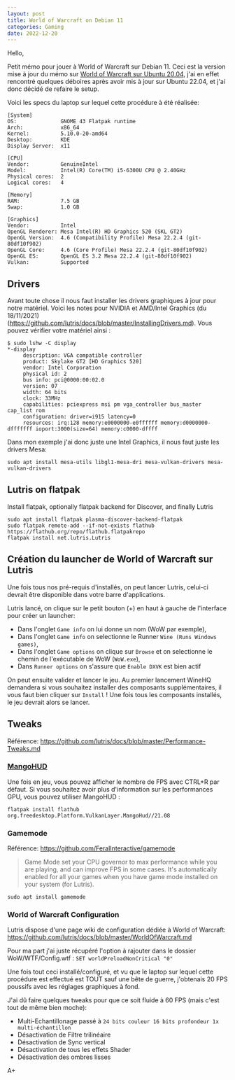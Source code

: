 ```yaml
---
layout: post
title: World of Warcraft on Debian 11
categories: Gaming
date: 2022-12-20
---
```


Hello,

Petit mémo pour jouer à World of Warcraft sur Debian 11. Ceci est la version mise à jour du mémo sur [World of Warcraft sur Ubuntu 20.04](https://noxinmortus.github.io/gaming/2021/11/18/wow-on-ubuntu-20-04.html), j'ai en effet rencontré quelques déboires après avoir mis à jour sur Ubuntu 22.04, et j'ai donc décidé de refaire le setup.

Voici les specs du laptop sur lequel cette procédure à été réalisée:
```
[System]
OS:              GNOME 43 Flatpak runtime
Arch:            x86_64
Kernel:          5.10.0-20-amd64
Desktop:         KDE
Display Server:  x11

[CPU]
Vendor:          GenuineIntel
Model:           Intel(R) Core(TM) i5-6300U CPU @ 2.40GHz
Physical cores:  2
Logical cores:   4

[Memory]
RAM:             7.5 GB
Swap:            1.0 GB

[Graphics]
Vendor:          Intel
OpenGL Renderer: Mesa Intel(R) HD Graphics 520 (SKL GT2)
OpenGL Version:  4.6 (Compatibility Profile) Mesa 22.2.4 (git-80df10f902)
OpenGL Core:     4.6 (Core Profile) Mesa 22.2.4 (git-80df10f902)
OpenGL ES:       OpenGL ES 3.2 Mesa 22.2.4 (git-80df10f902)
Vulkan:          Supported
```

## Drivers

Avant toute chose il nous faut installer les drivers graphiques à jour pour notre matériel. Voici les notes pour NVIDIA et AMD/Intel Graphics (du 18/11/2021) (<https://github.com/lutris/docs/blob/master/InstallingDrivers.md>). Vous pouvez vérifier votre matériel ainsi :

```
$ sudo lshw -C display
*-display                 
     description: VGA compatible controller
     product: Skylake GT2 [HD Graphics 520]
     vendor: Intel Corporation
     physical id: 2
     bus info: pci@0000:00:02.0
     version: 07
     width: 64 bits
     clock: 33MHz
     capabilities: pciexpress msi pm vga_controller bus_master cap_list rom
     configuration: driver=i915 latency=0
     resources: irq:128 memory:e0000000-e0ffffff memory:d0000000-dfffffff ioport:3000(size=64) memory:c0000-dffff
```

Dans mon exemple j'ai donc juste une Intel Graphics, il nous faut juste les drivers Mesa:
```
sudo apt install mesa-utils libgl1-mesa-dri mesa-vulkan-drivers mesa-vulkan-drivers
```

## Lutris on flatpak

Install flatpak, optionally flatpak backend for Discover, and finally Lutris
```
sudo apt install flatpak plasma-discover-backend-flatpak
sudo flatpak remote-add --if-not-exists flathub https://flathub.org/repo/flathub.flatpakrepo
flatpak install net.lutris.Lutris
```

## Création du launcher de World of Warcraft sur Lutris

Une fois tous nos pré-requis d'installés, on peut lancer Lutris, celui-ci devrait être disponible dans votre barre d'applications.

Lutris lancé, on clique sur le petit bouton (+) en haut à gauche de l'interface pour créer un launcher:
- Dans l'onglet `Game info` on lui donne un nom (WoW par exemple),
- Dans l'onglet `Game info` on selectionne le Runner `Wine (Runs Windows games)`,
- Dans l'onglet `Game options` on clique sur `Browse` et on selectionne le chemin de l'exécutable de WoW (`WoW.exe`),
- Dans `Runner options` on s'assure que `Enable DXVK` est bien actif

On peut ensuite valider et lancer le jeu. Au premier lancement WineHQ demandera si vous souhaitez installer des composants supplémentaires, il vous faut bien cliquer sur `Install` ! Une fois tous les composants installés, le jeu devrait alors se lancer.

## Tweaks

Référence: <https://github.com/lutris/docs/blob/master/Performance-Tweaks.md>

### [MangoHUD](https://github.com/flightlessmango/MangoHud)

Une fois en jeu, vous pouvez afficher le nombre de FPS avec CTRL+R par défaut. Si vous souhaitez avoir plus d'information sur les performances GPU, vous pouvez utiliser MangoHUD :
```
flatpak install flathub org.freedesktop.Platform.VulkanLayer.MangoHud//21.08
```

### Gamemode

Référence: <https://github.com/FeralInteractive/gamemode>

>Game Mode set your CPU governor to max performance while you are playing, and can improve FPS in some cases. It's automatically enabled for all your games when you have game mode installed on your system (for Lutris).

```
sudo apt install gamemode
```

### World of Warcraft Configuration

Lutris dispose d'une page wiki de configuration dédiée à World of Warcraft: <https://github.com/lutris/docs/blob/master/WorldOfWarcraft.md>

Pour ma part j'ai juste récupéré l'option à rajouter dans le dossier WoW/WTF/Config.wtf : `SET worldPreloadNonCritical "0"`

Une fois tout ceci installé/configuré, et vu que le laptop sur lequel cette procédure est effectué est TOUT sauf une bête de guerre, j'obtenais 20 FPS poussifs avec les réglages graphiques à fond.

J'ai dû faire quelques tweaks pour que ce soit fluide à 60 FPS (mais c'est tout de même bien moche):
- Multi-Echantillonage passé à `24 bits couleur 16 bits profondeur 1x multi-échantillon`
- Désactivation de Filtre trilinéaire
- Désactivation de Sync vertical
- Désactivation de tous les effets Shader
- Désactivation des ombres lisses

A+
